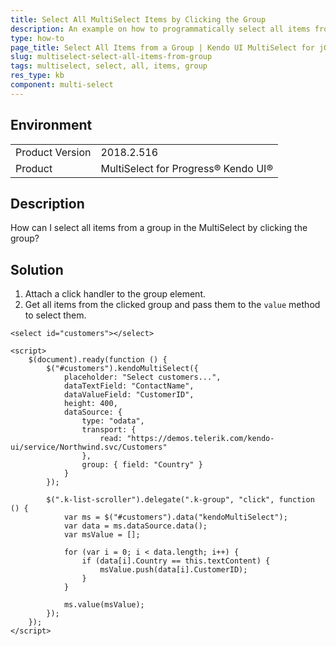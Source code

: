 ```yaml
---
title: Select All MultiSelect Items by Clicking the Group
description: An example on how to programmatically select all items from a group in the Kendo UI MultiSelect.
type: how-to
page_title: Select All Items from a Group | Kendo UI MultiSelect for jQuery
slug: multiselect-select-all-items-from-group
tags: multiselect, select, all, items, group
res_type: kb
component: multi-select
---
```


## Environment

<table>
	<tr>
		<td>Product Version</td>
		<td>2018.2.516</td>
	</tr>
	<tr>
		<td>Product</td>
		<td>MultiSelect for Progress® Kendo UI®</td>
	</tr>
</table>

## Description

How can I select all items from a group in the MultiSelect by clicking the group?

## Solution

1. Attach a click handler to the group element.
1. Get all items from the clicked group and pass them to the `value` method to select them.

```dojo
<select id="customers"></select>

<script>
    $(document).ready(function () {
        $("#customers").kendoMultiSelect({
            placeholder: "Select customers...",
            dataTextField: "ContactName",
            dataValueField: "CustomerID",
            height: 400,
            dataSource: {
                type: "odata",
                transport: {
                    read: "https://demos.telerik.com/kendo-ui/service/Northwind.svc/Customers"
                },
                group: { field: "Country" }
            }
        });

        $(".k-list-scroller").delegate(".k-group", "click", function () {
            var ms = $("#customers").data("kendoMultiSelect");
            var data = ms.dataSource.data();
            var msValue = [];

            for (var i = 0; i < data.length; i++) {
                if (data[i].Country == this.textContent) {
                    msValue.push(data[i].CustomerID);
                }
            }

            ms.value(msValue);
        });
    });
</script>
```

